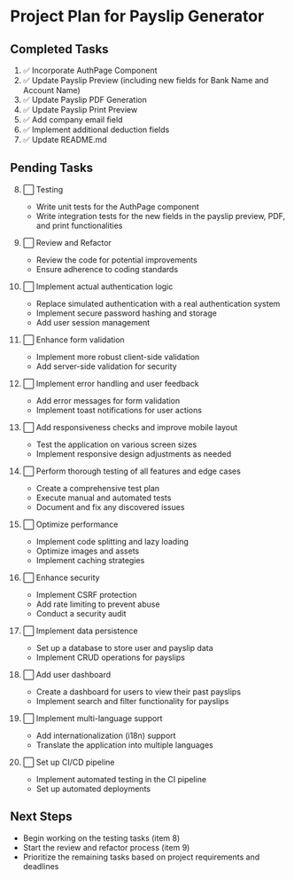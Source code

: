 # Project Plan for Payslip Generator

## Completed Tasks

1. ✅ Incorporate AuthPage Component
2. ✅ Update Payslip Preview (including new fields for Bank Name and Account Name)
3. ✅ Update Payslip PDF Generation
4. ✅ Update Payslip Print Preview
5. ✅ Add company email field
6. ✅ Implement additional deduction fields
7. ✅ Update README.md

## Pending Tasks

8. ⬜ Testing
   - Write unit tests for the AuthPage component
   - Write integration tests for the new fields in the payslip preview, PDF, and print functionalities

9. ⬜ Review and Refactor
   - Review the code for potential improvements
   - Ensure adherence to coding standards

10. ⬜ Implement actual authentication logic
    - Replace simulated authentication with a real authentication system
    - Implement secure password hashing and storage
    - Add user session management

11. ⬜ Enhance form validation
    - Implement more robust client-side validation
    - Add server-side validation for security

12. ⬜ Implement error handling and user feedback
    - Add error messages for form validation
    - Implement toast notifications for user actions

13. ⬜ Add responsiveness checks and improve mobile layout
    - Test the application on various screen sizes
    - Implement responsive design adjustments as needed

14. ⬜ Perform thorough testing of all features and edge cases
    - Create a comprehensive test plan
    - Execute manual and automated tests
    - Document and fix any discovered issues

15. ⬜ Optimize performance
    - Implement code splitting and lazy loading
    - Optimize images and assets
    - Implement caching strategies

16. ⬜ Enhance security
    - Implement CSRF protection
    - Add rate limiting to prevent abuse
    - Conduct a security audit

17. ⬜ Implement data persistence
    - Set up a database to store user and payslip data
    - Implement CRUD operations for payslips

18. ⬜ Add user dashboard
    - Create a dashboard for users to view their past payslips
    - Implement search and filter functionality for payslips

19. ⬜ Implement multi-language support
    - Add internationalization (i18n) support
    - Translate the application into multiple languages

20. ⬜ Set up CI/CD pipeline
    - Implement automated testing in the CI pipeline
    - Set up automated deployments

## Next Steps

- Begin working on the testing tasks (item 8)
- Start the review and refactor process (item 9)
- Prioritize the remaining tasks based on project requirements and deadlines
